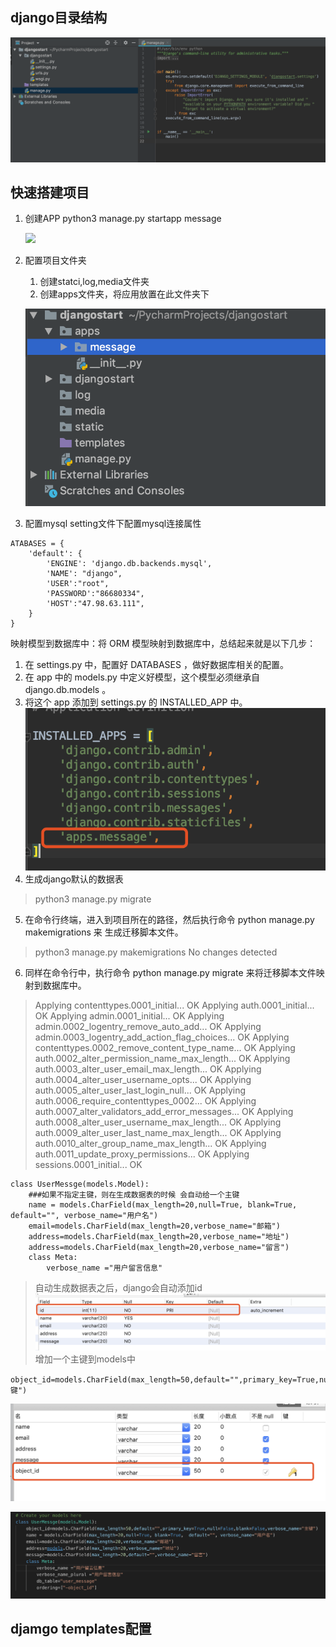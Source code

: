 ## django目录结构
![](./res/回顾留言板/项目初始化.png)




## 快速搭建项目
1. 创建APP
   python3 manage.py startapp message

   ![](./res/回顾留言板/messageM目录结构.png)
2. 配置项目文件夹
   1. 创建statci,log,media文件夹
   2. 创建apps文件夹，将应用放置在此文件夹下

   ![](./res/回顾留言板/配置项目.png) 


3. 配置mysql
setting文件下配置mysql连接属性
```
ATABASES = {
    'default': {
        'ENGINE': 'django.db.backends.mysql',
        'NAME': "django",
        'USER':"root",
        'PASSWORD':"86680334",
        'HOST':"47.98.63.111",
    }
}

```
映射模型到数据库中：将 ORM 模型映射到数据库中，总结起来就是以下几步：
1. 在 settings.py 中，配置好 DATABASES ，做好数据库相关的配置。
2. 在 app 中的 models.py 中定义好模型，这个模型必须继承自 django.db.models 。
3. 将这个 app 添加到 settings.py 的 INSTALLED_APP 中。
 ![](./res/回顾留言板/apps.png) 
4. 生成django默认的数据表
>python3 manage.py migrate
5. 在命令行终端，进入到项目所在的路径，然后执行命令 python manage.py makemigrations 来
生成迁移脚本文件。
>python3 manage.py makemigrations
>No changes detected
6. 同样在命令行中，执行命令 python manage.py migrate 来将迁移脚本文件映射到数据库中。
>Applying contenttypes.0001_initial... OK
  Applying auth.0001_initial... OK
  Applying admin.0001_initial... OK
  Applying admin.0002_logentry_remove_auto_add... OK
  Applying admin.0003_logentry_add_action_flag_choices... OK
  Applying contenttypes.0002_remove_content_type_name... OK
  Applying auth.0002_alter_permission_name_max_length... OK
  Applying auth.0003_alter_user_email_max_length... OK
  Applying auth.0004_alter_user_username_opts... OK
  Applying auth.0005_alter_user_last_login_null... OK
  Applying auth.0006_require_contenttypes_0002... OK
  Applying auth.0007_alter_validators_add_error_messages... OK
  Applying auth.0008_alter_user_username_max_length... OK
  Applying auth.0009_alter_user_last_name_max_length... OK
  Applying auth.0010_alter_group_name_max_length... OK
  Applying auth.0011_update_proxy_permissions... OK
  Applying sessions.0001_initial... OK

```
class UserMessge(models.Model):
    ###如果不指定主键，则在生成数据表的时候 会自动给一个主键
    name = models.CharField(max_length=20,null=True, blank=True,  default="", verbose_name="用户名")
    email=models.CharField(max_length=20,verbose_name="邮箱")
    address=models.CharField(max_length=20,verbose_name="地址")
    address=models.CharField(max_length=20,verbose_name="留言") 
    class Meta:
        verbose_name ="用户留言信息"

```
>自动生成数据表之后，django会自动添加id
![](./res/默认生成数据库表.png)
增加一个主键到models中
```
object_id=models.CharField(max_length=50,default="",primary_key=True,null=False,blank=False,verbose_name="主键")
```
![](./res/添加主键成功.png)


![](./res/完整的数据.png)





## djamgo  templates配置


